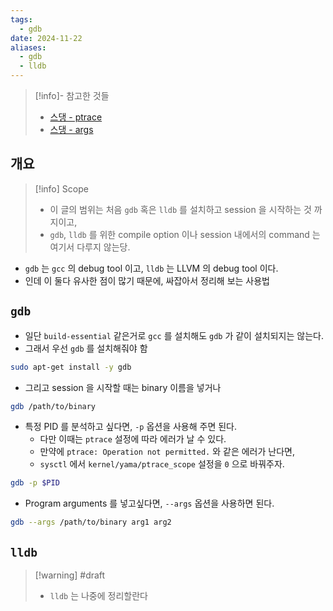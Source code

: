 ```yaml
---
tags:
  - gdb
date: 2024-11-22
aliases:
  - gdb
  - lldb
---
```

> [!info]- 참고한 것들
> - [스댕 - ptrace](https://stackoverflow.com/a/32274645)
> - [스댕 - args](https://stackoverflow.com/a/6121299)

## 개요

> [!info] Scope
> - 이 글의 범위는 처음 `gdb` 혹은 `lldb` 를 설치하고 session 을 시작하는 것 까지이고,
> - `gdb`, `lldb` 를 위한 compile option 이나 session 내에서의 command 는 여기서 다루지 않는당.

- `gdb` 는 `gcc` 의 debug tool 이고, `lldb` 는 LLVM 의 debug tool 이다.
- 인데 이 둘다 유사한 점이 많기 때문에, 싸잡아서 정리해 보는 사용법

## `gdb`

- 일단 `build-essential` 같은거로 `gcc` 를 설치해도 `gdb` 가 같이 설치되지는 않는다.
- 그래서 우선 `gdb` 를 설치해줘야 함

```bash
sudo apt-get install -y gdb
```

- 그리고 session 을 시작할 때는 binary 이름을 넣거나

```bash
gdb /path/to/binary
```

- 특정 PID 를 분석하고 싶다면, `-p` 옵션을 사용해 주면 된다.
	- 다만 이때는 `ptrace` 설정에 따라 에러가 날 수 있다.
	- 만약에 `ptrace: Operation not permitted.` 와 같은 에러가 난다면,
	- `sysctl` 에서 `kernel/yama/ptrace_scope` 설정을 `0` 으로 바꿔주자.

```bash
gdb -p $PID
```

- Program arguments 를 넣고싶다면, `--args` 옵션을 사용하면 된다.

```sh
gdb --args /path/to/binary arg1 arg2
```

## `lldb`

> [!warning] #draft 
> - `lldb` 는 나중에 정리할란다